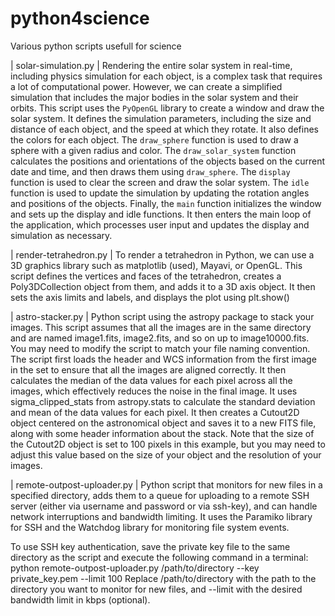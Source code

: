 # python4science
 Various python scripts usefull for science

| solar-simulation.py |
Rendering the entire solar system in real-time, including physics simulation for each object, is a complex task that requires a lot of computational power. However, we can create a simplified simulation that includes the major bodies in the solar system and their orbits. This script uses the `PyOpenGL` library to create a window and draw the solar system. It defines the simulation parameters, including the size and distance of each object, and the speed at which they rotate. It also defines the colors for each object. The `draw_sphere` function is used to draw a sphere with a given radius and color. The `draw_solar_system` function calculates the positions and orientations of the objects based on the current date and time, and then draws them using `draw_sphere`. The `display` function is used to clear the screen and draw the solar system. The `idle` function is used to update the simulation by updating the rotation angles and positions of the objects. Finally, the `main` function initializes the window and sets up the display and idle functions. It then enters the main loop of the application, which processes user input and updates the display and simulation as necessary.

| render-tetrahedron.py |
To render a tetrahedron in Python, we can use a 3D graphics library such as matplotlib (used), Mayavi, or OpenGL. This script defines the vertices and faces of the tetrahedron, creates a Poly3DCollection object from them, and adds it to a 3D axis object. It then sets the axis limits and labels, and displays the plot using plt.show()

| astro-stacker.py |
Python script using the astropy package to stack your images. This script assumes that all the images are in the same directory and are named image1.fits, image2.fits, and so on up to image10000.fits. You may need to modify the script to match your file naming convention. The script first loads the header and WCS information from the first image in the set to ensure that all the images are aligned correctly. It then calculates the median of the data values for each pixel across all the images, which effectively reduces the noise in the final image. It uses sigma_clipped_stats from astropy.stats to calculate the standard deviation and mean of the data values for each pixel. It then creates a Cutout2D object centered on the astronomical object and saves it to a new FITS file, along with some header information about the stack. Note that the size of the Cutout2D object is set to 100 pixels in this example, but you may need to adjust this value based on the size of your object and the resolution of your images.

| remote-outpost-uploader.py | Python script that monitors for new files in a specified directory, adds them to a queue for uploading to a remote SSH server (either via username and password or via ssh-key), and can handle network interruptions and bandwidth limiting. It uses the Paramiko library for SSH and the Watchdog library for monitoring file system events.

To use SSH key authentication, save the private key file to the same directory as the script and execute the following command in a terminal:
python remote-outpost-uploader.py /path/to/directory --key private_key.pem --limit 100
Replace /path/to/directory with the path to the directory you want to monitor for new files, and --limit with the desired bandwidth limit in kbps (optional).

